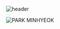 ![header](https://capsule-render.vercel.app/api?text=PARK%20MINHYEOK)

<img src="https://camo.githubusercontent.com/0c391b5545096b63cac7def5d0f2eb5c4c43260323d456c2689cc841d2bbdf09/68747470733a2f2f63617073756c652d72656e6465722e76657263656c2e6170702f6170693f747970653d776176696e67266865696768743d32303026746578743d576176696e672126666f6e74416c69676e3d383026666f6e74416c69676e593d343026636f6c6f723d6772616469656e74" alt="PARK MINHYEOK" data-canonical-src="https://capsule-render.vercel.app/api?type=waving&amp;height=200&amp;text=PARK%20MINHYEOK!&amp;fontAlign=80&amp;fontAlignY=40&amp;color=gradient" style="max-width:100%;">


